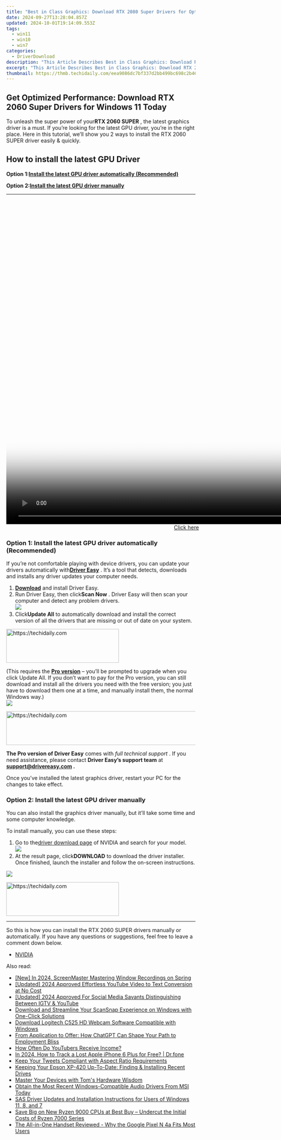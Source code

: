 ```yaml
---
title: "Best in Class Graphics: Download RTX 2080 Super Drivers for Optimal Windows Experience (Windows 10/11)"
date: 2024-09-27T13:28:04.857Z
updated: 2024-10-01T19:14:09.553Z
tags:
  - win11
  - win10
  - win7
categories:
  - DriverDownload
description: "This Article Describes Best in Class Graphics: Download RTX 2080 Super Drivers for Optimal Windows Experience (Windows 10/11)"
excerpt: "This Article Describes Best in Class Graphics: Download RTX 2080 Super Drivers for Optimal Windows Experience (Windows 10/11)"
thumbnail: https://thmb.techidaily.com/eea9086dc7bf337d2bb499bc698c2b462f09146348f5ebcda0ff8ce585d15359.jpg
---
```


## Get Optimized Performance: Download RTX 2060 Super Drivers for Windows 11 Today

To unleash the super power of your**RTX 2060 SUPER** , the latest graphics driver is a must. If you’re looking for the latest GPU driver, you’re in the right place. Here in this tutorial, we’ll show you 2 ways to install the RTX 2060 SUPER driver easily & quickly.

## How to install the latest GPU Driver

 **Option 1:[Install the latest GPU driver automatically (Recommended)](https://www.drivereasy.com/knowledge/rtx-2060-super-drivers-download-update-for-windows-10/#option1)**

 **Option 2:[Install the latest GPU driver manually](https://tools.techidaily.com/drivereasy/download/)**

---

<!-- affiliate ads begin -->
<span id="1495277">
					<video width="1536" height="864" style="cursor:pointer"
           poster="//a.impactradius-go.com/display-clicktoplayimage/1495277.png"
           onclick="if(!this.playClicked){this.play();this.setAttribute('controls',true);this.playClicked=true;}">
	   <source src="//a.impactradius-go.com/display-ad/17189-1495277">
	   <img src="//a.impactradius-go.com/display-clicktoplayimage/1495277.png" style="border: none; height: 100%; width: 100%; object-fit: contain">
	</video>
	<div style="width:960px;text-align:center"><a href="javascript:window.open(decodeURIComponent('https%3A%2F%2Ffunwhole.sjv.io%2Fc%2F5597632%2F1495277%2F17189'), '_blank');void(0);">Click here</a></div>
</span>
<img height="0" width="0" src="https://imp.pxf.io/i/5597632/1495277/17189" style="position:absolute;visibility:hidden;" border="0" />
<!-- affiliate ads end -->

### Option 1: Install the latest GPU driver automatically (Recommended)

 If you’re not comfortable playing with device drivers, you can update your drivers automatically with[**Driver Easy**](https://tools.techidaily.com/drivereasy/download/) . It’s a tool that detects, downloads and installs any driver updates your computer needs.

1. **[Download](https://tools.techidaily.com/drivereasy/download/)**  and install Driver Easy.
2. Run Driver Easy, then click**Scan Now** . Driver Easy will then scan your computer and detect any problem drivers.  
![](https://images.drivereasy.com/wp-content/uploads/2020/11/Scan-now-1.jpg)
3. Click**Update All** to automatically download and install the correct version of all the drivers that are missing or out of date on your system.  

<!-- affiliate ads begin -->
<a href="https://aligracehair.sjv.io/c/5597632/1997630/19272" target="_top" id="1997630">
  <img src="//a.impactradius-go.com/display-ad/19272-1997630" border="0" alt="https://techidaily.com" width="300" height="90"/>
</a>
<img height="0" width="0" src="https://aligracehair.sjv.io/i/5597632/1997630/19272" style="position:absolute;visibility:hidden;" border="0" />
<!-- affiliate ads end -->

 (This requires the **[Pro version](https://tools.techidaily.com/drivereasy/download/)**  – you’ll be prompted to upgrade when you click Update All. If you don’t want to pay for the Pro version, you can still download and install all the drivers you need with the free version; you just have to download them one at a time, and manually install them, the normal Windows way.)  
![](https://images.drivereasy.com/wp-content/uploads/2021/04/de-2060-super-update.jpg)

<!-- affiliate ads begin -->
<a href="https://appsumo.8odi.net/c/5597632/2151866/7443" target="_top" id="2151866">
  <img src="//a.impactradius-go.com/display-ad/7443-2151866" border="0" alt="https://techidaily.com" width="728" height="90"/>
</a>
<img height="0" width="0" src="https://appsumo.8odi.net/i/5597632/2151866/7443" style="position:absolute;visibility:hidden;" border="0" />
<!-- affiliate ads end -->

**The Pro version of Driver Easy** comes with _full technical support_ . If you need assistance, please contact **Driver Easy’s support team** at **[support@drivereasy.com](https://tools.techidaily.com/drivereasy/download/) .**

 Once you’ve installed the latest graphics driver, restart your PC for the changes to take effect.

### Option 2: Install the latest GPU driver manually

 You can also install the graphics driver manually, but it’ll take some time and some computer knowledge.

To install manually, you can use these steps:

1. Go to the[driver download page](https://tools.techidaily.com/drivereasy/download/) of NVIDIA and search for your model.  
![](https://images.drivereasy.com/wp-content/uploads/2021/04/2060-super-manually-1.jpg)
2. At the result page, click**DOWNLOAD** to download the driver installer. Once finished, launch the installer and follow the on-screen instructions.  

![](https://images.drivereasy.com/wp-content/uploads/2021/04/2060-super-manually-2.jpg)

<!-- affiliate ads begin -->
<a href="https://aligracehair.sjv.io/c/5597632/1868586/19272" target="_top" id="1868586">
  <img src="//a.impactradius-go.com/display-ad/19272-1868586" border="0" alt="https://techidaily.com" width="300" height="90"/>
</a>
<img height="0" width="0" src="https://aligracehair.sjv.io/i/5597632/1868586/19272" style="position:absolute;visibility:hidden;" border="0" />
<!-- affiliate ads end -->

---

 So this is how you can install the RTX 2060 SUPER drivers manually or automatically. If you have any questions or suggestions, feel free to leave a comment down below.

* [NVIDIA](https://tools.techidaily.com/drivereasy/download/)

<ins class="adsbygoogle"
     style="display:block"
     data-ad-format="autorelaxed"
     data-ad-client="ca-pub-7571918770474297"
     data-ad-slot="1223367746"></ins>

<ins class="adsbygoogle"
     style="display:block"
     data-ad-client="ca-pub-7571918770474297"
     data-ad-slot="8358498916"
     data-ad-format="auto"
     data-full-width-responsive="true"></ins>

<span class="atpl-alsoreadstyle">Also read:</span>
<div><ul>
<li><a href="https://remote-screen-capture.techidaily.com/new-in-2024-screenmaster-mastering-window-recordings-on-spring/"><u>[New] In 2024, ScreenMaster Mastering Window Recordings on Spring</u></a></li>
<li><a href="https://facebook-video-footage.techidaily.com/updated-2024-approved-effortless-youtube-video-to-text-conversion-at-no-cost/"><u>[Updated] 2024 Approved Effortless YouTube Video to Text Conversion at No Cost</u></a></li>
<li><a href="https://eaxpv-info.techidaily.com/updated-2024-approved-for-social-media-savants-distinguishing-between-igtv-and-youtube/"><u>[Updated] 2024 Approved For Social Media Savants Distinguishing Between IGTV & YouTube</u></a></li>
<li><a href="https://hardware-help.techidaily.com/download-and-streamline-your-scansnap-experience-on-windows-with-one-click-solutions/"><u>Download and Streamline Your ScanSnap Experience on Windows with One-Click Solutions</u></a></li>
<li><a href="https://hardware-help.techidaily.com/download-logitech-c525-hd-webcam-software-compatible-with-windows/"><u>Download Logitech C525 HD Webcam Software Compatible with Windows</u></a></li>
<li><a href="https://tech-revival.techidaily.com/from-application-to-offer-how-chatgpt-can-shape-your-path-to-employment-bliss/"><u>From Application to Offer: How ChatGPT Can Shape Your Path to Employment Bliss</u></a></li>
<li><a href="https://youtube-lab.techidaily.com/ften-do-youtubers-receive-income/"><u>How Often Do YouTubers Receive Income?</u></a></li>
<li><a href="https://ios-location-track.techidaily.com/in-2024-how-to-track-a-lost-apple-iphone-6-plus-for-free-drfone-by-drfone-virtual-ios/"><u>In 2024, How to Track a Lost Apple iPhone 6 Plus for Free? | Dr.fone</u></a></li>
<li><a href="https://twitter-videos.techidaily.com/keep-your-tweets-compliant-with-aspect-ratio-requirements/"><u>Keep Your Tweets Compliant with Aspect Ratio Requirements</u></a></li>
<li><a href="https://hardware-help.techidaily.com/keeping-your-epson-xp-420-up-to-date-finding-and-installing-recent-drives/"><u>Keeping Your Epson XP-420 Up-To-Date: Finding & Installing Recent Drives</u></a></li>
<li><a href="https://hardware-help.techidaily.com/master-your-devices-with-toms-hardware-wisdom/"><u>Master Your Devices with Tom's Hardware Wisdom</u></a></li>
<li><a href="https://hardware-help.techidaily.com/obtain-the-most-recent-windows-compatible-audio-drivers-from-msi-today/"><u>Obtain the Most Recent Windows-Compatible Audio Drivers From MSI Today</u></a></li>
<li><a href="https://hardware-help.techidaily.com/sas-driver-updates-and-installation-instructions-for-users-of-windows-11-8-and-7/"><u>SAS Driver Updates and Installation Instructions for Users of Windows 11, 8, and 7</u></a></li>
<li><a href="https://hardware-help.techidaily.com/save-big-on-new-ryzen-9000-cpus-at-best-buy-undercut-the-initial-costs-of-ryzen-7000-series/"><u>Save Big on New Ryzen 9000 CPUs at Best Buy – Undercut the Initial Costs of Ryzen 7000 Series</u></a></li>
<li><a href="https://buynow-help.techidaily.com/the-all-in-one-handset-reviewed-why-the-google-pixel-n-4a-fits-most-users/"><u>The All-in-One Handset Reviewed - Why the Google Pixel N 4a Fits Most Users</u></a></li>
</ul></div>

